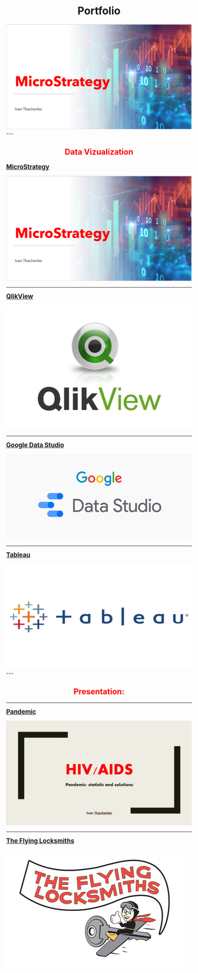 <h1 style="text-align: center;"><span style="color= blue;"><strong>Portfolio</strong></span></h1>

 <a href="pdf/certificate.pdf">
  <img src="images/M.PNG"/>
</a>
---
<h2 style="text-align: center;"><span style="color: red;"><strong>Data Vizualization</strong></span></h2>


<strong><span style="font-size:120%">[MicroStrategy](pdf/Mic.pdf)</span></strong>

 <a href="pdf/Mic.pdf">
  <img src="images/M.PNG"/>
</a>

---
<strong><span style="font-size:120%">[QlikView](/pdf/Qlik.pdf)</span></strong>

 <a href="pdf/Qlik.pdf">
  <img src="images/Qlik.jpg"/>
</a>

---
<strong><span style="font-size:120%">[Google Data Studio](/pdf/Google1.pdf)</span></strong>

 <a href="pdf/Google1.pdf">
  <img src="images/Goo.PNG"/>
</a>

---
<strong><span style="font-size:120%">[Tableau](/pdf/Tableau.pdf)</span></strong>

 <a href="pdf/Tableau.pdf">
  <img src="images/Tab.jpg"/>
</a>
---
<h2 style="text-align: center;"><span style="color: red;"><strong>Presentation:</strong></span></h2>

---
<strong><span style="font-size:120%">[Pandemic](/pdf/Pan.pdf)</span></strong>

 <a href="pdf/Pan.pdf">
  <img src="images/HIV.PNG"/>
</a>

---
<strong><span style="font-size:120%">[The Flying Locksmiths](/pdf/Lock.pdf)</span></strong>

 <a href="pdf/Lock.pdf">
  <img src="images/Lock2.png"/>
</a>






